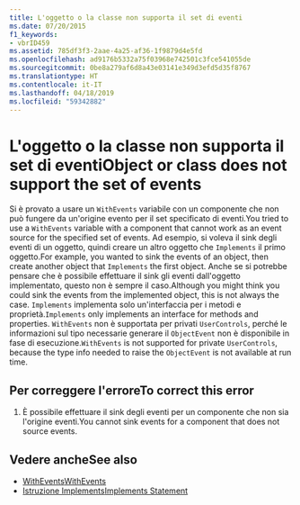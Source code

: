 ```yaml
---
title: L'oggetto o la classe non supporta il set di eventi
ms.date: 07/20/2015
f1_keywords:
- vbrID459
ms.assetid: 785df3f3-2aae-4a25-af36-1f9879d4e5fd
ms.openlocfilehash: ad9176b5332a75f03968e742501c3fce541055de
ms.sourcegitcommit: 0be8a279af6d8a43e03141e349d3efd5d35f8767
ms.translationtype: HT
ms.contentlocale: it-IT
ms.lasthandoff: 04/18/2019
ms.locfileid: "59342882"
---
```

# <a name="object-or-class-does-not-support-the-set-of-events"></a><span data-ttu-id="0c725-102">L'oggetto o la classe non supporta il set di eventi</span><span class="sxs-lookup"><span data-stu-id="0c725-102">Object or class does not support the set of events</span></span>
<span data-ttu-id="0c725-103">Si è provato a usare un `WithEvents` variabile con un componente che non può fungere da un'origine evento per il set specificato di eventi.</span><span class="sxs-lookup"><span data-stu-id="0c725-103">You tried to use a `WithEvents` variable with a component that cannot work as an event source for the specified set of events.</span></span> <span data-ttu-id="0c725-104">Ad esempio, si voleva il sink degli eventi di un oggetto, quindi creare un altro oggetto che `Implements` il primo oggetto.</span><span class="sxs-lookup"><span data-stu-id="0c725-104">For example, you wanted to sink the events of an object, then create another object that `Implements` the first object.</span></span> <span data-ttu-id="0c725-105">Anche se si potrebbe pensare che è possibile effettuare il sink gli eventi dall'oggetto implementato, questo non è sempre il caso.</span><span class="sxs-lookup"><span data-stu-id="0c725-105">Although you might think you could sink the events from the implemented object, this is not always the case.</span></span> <span data-ttu-id="0c725-106">`Implements` implementa solo un'interfaccia per i metodi e proprietà.</span><span class="sxs-lookup"><span data-stu-id="0c725-106">`Implements` only implements an interface for methods and properties.</span></span> <span data-ttu-id="0c725-107">`WithEvents` non è supportata per privati `UserControls`, perché le informazioni sul tipo necessarie generare il `ObjectEvent` non è disponibile in fase di esecuzione.</span><span class="sxs-lookup"><span data-stu-id="0c725-107">`WithEvents` is not supported for private `UserControls`, because the type info needed to raise the `ObjectEvent` is not available at run time.</span></span>  
  
## <a name="to-correct-this-error"></a><span data-ttu-id="0c725-108">Per correggere l'errore</span><span class="sxs-lookup"><span data-stu-id="0c725-108">To correct this error</span></span>  
  
1. <span data-ttu-id="0c725-109">È possibile effettuare il sink degli eventi per un componente che non sia l'origine eventi.</span><span class="sxs-lookup"><span data-stu-id="0c725-109">You cannot sink events for a component that does not source events.</span></span>  
  
## <a name="see-also"></a><span data-ttu-id="0c725-110">Vedere anche</span><span class="sxs-lookup"><span data-stu-id="0c725-110">See also</span></span>

- [<span data-ttu-id="0c725-111">WithEvents</span><span class="sxs-lookup"><span data-stu-id="0c725-111">WithEvents</span></span>](../../../visual-basic/language-reference/modifiers/withevents.md)
- [<span data-ttu-id="0c725-112">Istruzione Implements</span><span class="sxs-lookup"><span data-stu-id="0c725-112">Implements Statement</span></span>](../../../visual-basic/language-reference/statements/implements-statement.md)
